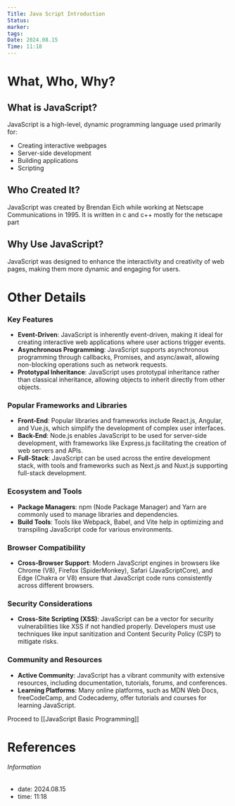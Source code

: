 ```yaml
---
Title: Java Script Introduction
Status: 
marker: 
tags: 
Date: 2024.08.15
Time: 11:18
---
```

# What, Who, Why?

## What is JavaScript?
JavaScript is a high-level, dynamic programming language used primarily for:
- Creating interactive webpages
- Server-side development
- Building applications
- Scripting

## Who Created It?
JavaScript was created by Brendan Eich while working at Netscape Communications in 1995.
It is written in c and c++ mostly for the netscape part
## Why Use JavaScript?
JavaScript was designed to enhance the interactivity and creativity of web pages, making them more dynamic and engaging for users.

# Other Details
### Key Features

- **Event-Driven**: JavaScript is inherently event-driven, making it ideal for creating interactive web applications where user actions trigger events.
- **Asynchronous Programming**: JavaScript supports asynchronous programming through callbacks, Promises, and async/await, allowing non-blocking operations such as network requests.
- **Prototypal Inheritance**: JavaScript uses prototypal inheritance rather than classical inheritance, allowing objects to inherit directly from other objects.

### Popular Frameworks and Libraries

- **Front-End**: Popular libraries and frameworks include React.js, Angular, and Vue.js, which simplify the development of complex user interfaces.
- **Back-End**: Node.js enables JavaScript to be used for server-side development, with frameworks like Express.js facilitating the creation of web servers and APIs.
- **Full-Stack**: JavaScript can be used across the entire development stack, with tools and frameworks such as Next.js and Nuxt.js supporting full-stack development.

### Ecosystem and Tools

- **Package Managers**: npm (Node Package Manager) and Yarn are commonly used to manage libraries and dependencies.
- **Build Tools**: Tools like Webpack, Babel, and Vite help in optimizing and transpiling JavaScript code for various environments.

### Browser Compatibility

- **Cross-Browser Support**: Modern JavaScript engines in browsers like Chrome (V8), Firefox (SpiderMonkey), Safari (JavaScriptCore), and Edge (Chakra or V8) ensure that JavaScript code runs consistently across different browsers.

### Security Considerations

- **Cross-Site Scripting (XSS)**: JavaScript can be a vector for security vulnerabilities like XSS if not handled properly. Developers must use techniques like input sanitization and Content Security Policy (CSP) to mitigate risks.

### Community and Resources

- **Active Community**: JavaScript has a vibrant community with extensive resources, including documentation, tutorials, forums, and conferences.
- **Learning Platforms**: Many online platforms, such as MDN Web Docs, freeCodeCamp, and Codecademy, offer tutorials and courses for learning JavaScript.

Proceed to [[JavaScript Basic Programming]]
# References


###### Information
- date: 2024.08.15
- time: 11:18